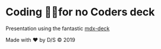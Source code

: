 # Coding 👨‍💻for no Coders deck

Presentation using the fantastic [mdx-deck](https://github.com/jxnblk/mdx-deck)

Made with ❤️ by D/S &copy; 2019